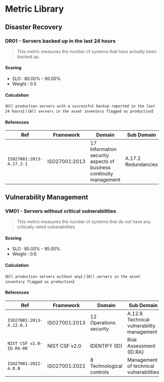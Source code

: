 # Metric Library


## Disaster Recovery


### DR01 - Servers backed up in the last 24 hours

> This metric measures the number of systems that have actually been backed up.


#### Scoring

* SLO : 80.00% - 90.00%
* Weight : 0.5

#### Calculation

(`All production servers with a successful backup reported in the last 24 hours`) / (`All servers in the asset inventory flagged as production`)

#### References

|**Ref**|**Framework**|**Domain**|**Sub Domain**|
|--|--|--|--|
|`ISO27001:2013-A.17.2.1`|ISO27001:2013|17 Information security aspects of business continuity management|A.17.2 Redundancies|







## Vulnerability Management




### VM01 - Servers without critical vulnerabilities

> This metric measures the number of systems that do not have any critically rated vulnerabilities


#### Scoring

* SLO : 85.00% - 95.00%
* Weight : 0.6

#### Calculation

(`All production servers without any`) / (`All servers in the asset inventory flagged as production`)

#### References

|**Ref**|**Framework**|**Domain**|**Sub Domain**|
|--|--|--|--|
|`ISO27001:2013-A.12.6.1`|ISO27001:2013|12 Operations security|A.12.6 Technical vulnerability management|
|`NIST CSF v2.0-ID.RA-08`|NIST CSF v2.0|IDENTIFY (ID)|Risk Assessment (ID.RA)|
|`ISO27001:2022-A.8.8`|ISO27001:2022|8 Technological controls|Management of technical vulnerabilities|




